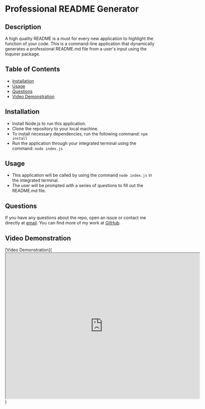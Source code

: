 # Professional README Generator

## Description

A high quality README is a must for every new application to highlight the function of your code. This is a command-line application that dynamically generates a professional README.md file from a user's input using the Inquirer package.

## Table of Contents

- [Installation](#installation)
- [Usage](#usage)
- [Questions](#questions)
- [Video Demonstration](#video-demonstration)

## Installation

- Install Node.js to run this application.
- Clone the repository to your local machine.
- To install necessary dependencies, run the following command: `npm install`
- Run the application through your integrated terminal using the command: `node index.js`

## Usage

- This application will be called by using the command `node index.js` in the integrated terminal.
- The user will be prompted with a series of questions to fill out the README.md file.

## Questions

If you have any questions about the repo, open an issue or contact me directly at [email](mailto:jesus.orduno@gmail.com). You can find more of my work at [GitHub](https://www.github.com/jesusorduno).

## Video Demonstration

[Video Demonstration](<iframe src="https://drive.google.com/file/d/1C1qOJSZctMoIbGC8ZBm5dMAFj27ZpvSz/preview" width="640" height="480"></iframe>)
